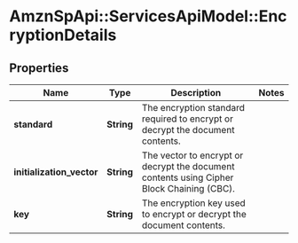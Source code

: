 # AmznSpApi::ServicesApiModel::EncryptionDetails

## Properties
Name | Type | Description | Notes
------------ | ------------- | ------------- | -------------
**standard** | **String** | The encryption standard required to encrypt or decrypt the document contents. | 
**initialization_vector** | **String** | The vector to encrypt or decrypt the document contents using Cipher Block Chaining (CBC). | 
**key** | **String** | The encryption key used to encrypt or decrypt the document contents. | 

